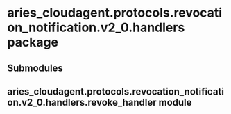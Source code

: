 # aries_cloudagent.protocols.revocation_notification.v2_0.handlers package

## Submodules

## aries_cloudagent.protocols.revocation_notification.v2_0.handlers.revoke_handler module
